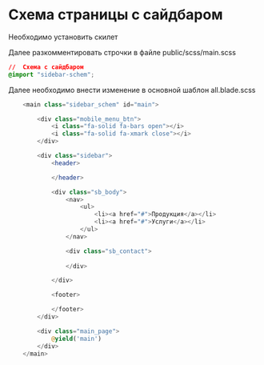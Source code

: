 # Схема страницы с сайдбаром

Необходимо установить скилет

Далее разкомментировать строчки в файле public/scss/main.scss

```css
//  Схема с сайдбаром
@import "sidebar-schem";
```

Далее необходимо внести изменение в основной шаблон all.blade.scss

```php
    <main class="sidebar_schem" id="main">

        <div class="mobile_menu_btn">
            <i class="fa-solid fa-bars open"></i>
            <i class="fa-solid fa-xmark close"></i>
        </div>

        <div class="sidebar">
            <header>

            </header>

            <div class="sb_body">
                <nav>
                    <ul>
                        <li><a href="#">Продукция</a></li>
                        <li><a href="#">Услуги</a></li>
                    </ul>
                </nav>

                <div class="sb_contact">
                
                </div>

            </div>

            <footer>

            </footer>
        </div>

        <div class="main_page">
            @yield('main')
        </div>
    </main>
```
